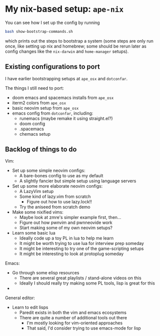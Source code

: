# My nix-based setup: `ape-nix`

You can see how I set up the config by running
```bash
bash show-bootstrap-commands.sh
```
which prints out the steps to bootstrap a system (some steps are only run once,
like setting up nix and homebrew; some should be rerun later as config changes
like the `nix-darwin` and `home-manager` setups).


## Existing configurations to port

I have earlier bootstrapping setups at `ape_osx` and `dotconfar`.

The things I still need to port:
- doom emacs and spacemacs installs from `ape_osx`
- iterm2 colors from `ape_osx`
- basic neovim setup from `ape_osx`
- emacs config from `dotconfar`, including:
  - runemacs (maybe remake it using straight.el?)
  - doom config
  - .spacemacs
  - chemacs setup

## Backlog of things to do

Vim:
- Set up some simple neovim configs:
  - A bare-bones config to use as my default
  - A slightly fancier but simple setup using language servers
- Set up some more elaborate neovim configs:
  - A LazyVim setup
  - Some kind of lazy.vim from scratch
    - Figure out how to use lazy.lock!!
  - Try the aniseed from scratch demo
- Make some nixified vims:
  - Maybe look at zmre's simpler example first, then...
  - Figure out how pwnvim and pwnneovide work
  - Start making some of my own neovim setups?
- Learn some basic lua
  - Ideally code up a toy PL in lua to help me learn
  - It might be worth trying to use lua for interview prep someday
  - It might be interesting to try one of the game-scripting setups
  - It might be interesting to look at protoplug someday

Emacs:
- Go through some elisp resources
  - There are several great playlists / stand-alone videos on this
  - Ideally I should really try making some PL tools, lisp is great for this
- 

General editor:
- Learn to edit lisps
  - Paredit exists in both the vim and emacs ecosystems
  - There are quite a number of additional tools out there
    - I'm mostly looking for vim-oriented approaches
    - That said, I'd consider trying to use emacs-mode for lisp
